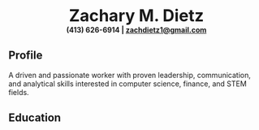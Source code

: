 <p align="center">
<b><font size="6"><strong>Zachary M. Dietz</strong></font></b>
<br>
<b> (413) 626-6914  |  <a href="mailto:{{ site.email }}">zachdietz1@gmail.com</a></b>
</p>

## Profile

A driven and passionate worker with proven leadership, communication, and analytical skills interested in computer science, finance, and STEM fields.

## Education

